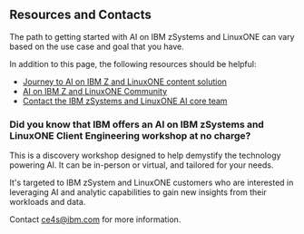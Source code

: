 ## Resources and Contacts

The path to getting started with AI on IBM zSystems and LinuxONE can vary based on the use case and goal that you have.

In addition to this page, the following resources should be helpful:

- [Journey to AI on IBM Z and LinuxONE content solution](https://www.ibm.com/support/z-content-solutions/journey-to-ai-on-z/)
- [AI on IBM Z and LinuxONE Community](https://ibm.biz/BdPBud)
- [Contact the IBM zSystems and LinuxONE AI core team](mailto:aionz@us.ibm.com)

### Did you know that IBM offers an AI on IBM zSystems and LinuxONE Client Engineering workshop at no charge?

This is a discovery workshop designed to help demystify the technology powering AI. It can be in-person or virtual, and tailored for your needs.

It's targeted to IBM zSystem and LinuxONE customers who are interested in leveraging AI and analytic capabilities to gain new insights from their workloads and data.

Contact [ce4s@ibm.com](mailto:ce4s@ibm.com) for more information.

